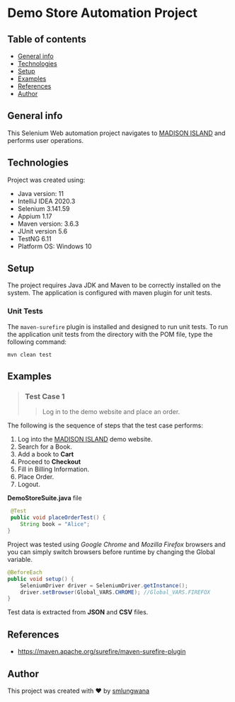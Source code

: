 # Demo Store Automation Project
## Table of contents
* [General info](#general-info)
* [Technologies](#technologies)
* [Setup](#setup)
* [Examples](#examples)
* [References](#references)
* [Author](#author)


## General info
This Selenium Web automation project navigates to [MADISON ISLAND](http://demo-store.seleniumacademy.com/) and performs user operations.

## Technologies
Project was created using:
* Java version: 11
* IntelliJ IDEA 2020.3
* Selenium 3.141.59
* Appium 1.17
* Maven version: 3.6.3
* JUnit version 5.6
* TestNG 6.11
* Platform OS: Windows 10


## Setup
The project requires Java JDK and Maven to be correctly installed on the system.
The application is configured with maven plugin for unit tests. 

### Unit Tests
The `maven-surefire` plugin is installed and designed to run unit tests.
To run the application unit tests from the directory with the POM file, type the following command:

```shell
mvn clean test
```

## Examples

>### Test Case 1 
>>Log in to the demo website and place an order.


The following is the sequence of steps that the test case performs:
1. Log into the [MADISON ISLAND](http://demo-store.seleniumacademy.com/) demo website.
2. Search for a Book.
3. Add a book to **Cart**
4. Proceed to **Checkout**
5. Fill in Billing Information.
6. Place Order.
7. Logout.

**DemoStoreSuite.java** file
```java 
 @Test
 public void placeOrderTest() {
    String book = "Alice"; 
}
```

Project was tested using *Google Chrome* and *Mozilla Firefox* browsers and you can simply switch browsers before runtime by changing the Global variable.

```java
@BeforeEach
public void setup() {
    SeleniumDriver driver = SeleniumDriver.getInstance();
    driver.setBrowser(Global_VARS.CHROME); //Global_VARS.FIREFOX
}
```

Test data is extracted from **JSON** and **CSV** files.

## References
* https://maven.apache.org/surefire/maven-surefire-plugin

## Author
This project was created with ❤ by [smlungwana](https://www.linkedin.com/in/smlungwana/)  
